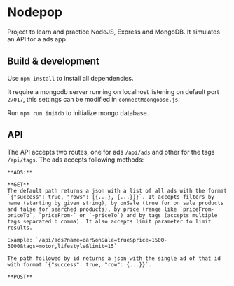 # Nodepop

Project to learn and practice NodeJS, Express and MongoDB. It simulates an API for a ads app.

## Build & development

Use `npm install` to install all dependencies.

It require a mongodb server running on localhost listening on default port `27017`, this settings can be modified in `connectMoongoose.js`.

Run `npm run initdb` to initialize mongo database.

## API

The API accepts two routes, one for ads `/api/ads` and other for the tags `/api/tags`.
The ads accepts following methods:

    **ADS:**

    **GET**
    The default path returns a json with a list of all ads with the format `{"success": true, "rows": [{...}, {...}]}`. It accepts filters by name (starting by given string), by onSale (true for on sale products and false for searched products), by price (range like `priceFrom-priceTo`, `priceFrom-` or `-priceTo`) and by tags (accepts multiple tags separated b comma). It also accepts limit parameter to limit results.

    Example: `/api/ads?name=car&onSale=true&price=1500-3000&tags=motor,lifestyle&limit=15`

    The path followed by id returns a json with the single ad of that id with format `{"success": true, "row": {...}}`.

    **POST**